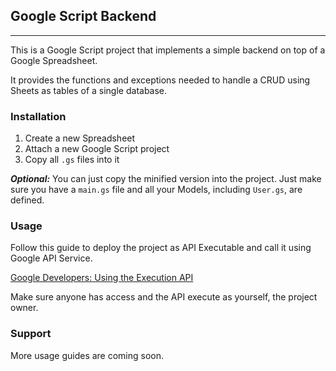 ## Google Script Backend
---

This is a Google Script project that implements a simple backend on top of a Google Spreadsheet.

It provides the functions and exceptions needed to handle a CRUD using Sheets as tables of a single database.

### Installation

1. Create a new Spreadsheet
2. Attach a new Google Script project
3. Copy all `.gs` files into it

_**Optional:**_ You can just copy the minified version into the project. Just make sure you have a `main.gs` file and all your Models, including `User.gs`, are defined.

### Usage

Follow this guide to deploy the project as API Executable and call it using Google API Service.

[Google Developers: Using the Execution API](https://developers.google.com/apps-script/guides/rest/api)

Make sure anyone has access and the API execute as yourself, the project owner.

### Support

More usage guides are coming soon.
